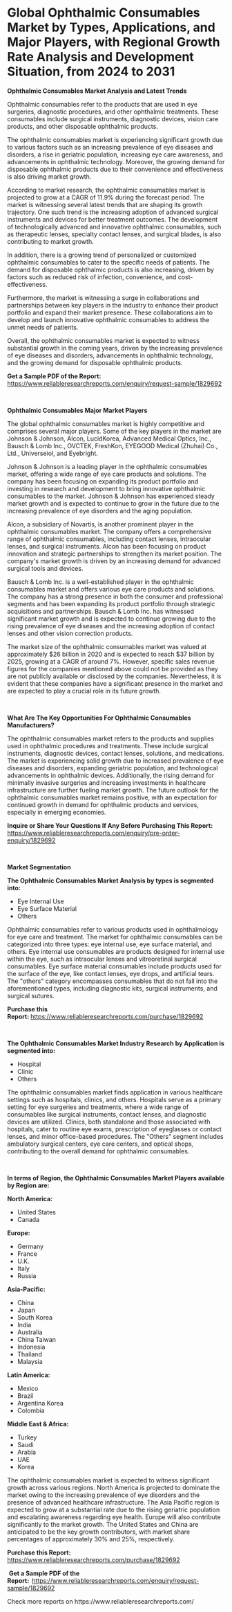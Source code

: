 <p><h1>Global Ophthalmic Consumables Market by Types, Applications, and Major Players, with Regional Growth Rate Analysis and Development Situation, from 2024 to 2031</h1></p><p><strong>Ophthalmic Consumables Market Analysis and Latest Trends</strong></p>
<p><p>Ophthalmic consumables refer to the products that are used in eye surgeries, diagnostic procedures, and other ophthalmic treatments. These consumables include surgical instruments, diagnostic devices, vision care products, and other disposable ophthalmic products.</p><p>The ophthalmic consumables market is experiencing significant growth due to various factors such as an increasing prevalence of eye diseases and disorders, a rise in geriatric population, increasing eye care awareness, and advancements in ophthalmic technology. Moreover, the growing demand for disposable ophthalmic products due to their convenience and effectiveness is also driving market growth.</p><p>According to market research, the ophthalmic consumables market is projected to grow at a CAGR of 11.9% during the forecast period. The market is witnessing several latest trends that are shaping its growth trajectory. One such trend is the increasing adoption of advanced surgical instruments and devices for better treatment outcomes. The development of technologically advanced and innovative ophthalmic consumables, such as therapeutic lenses, specialty contact lenses, and surgical blades, is also contributing to market growth.</p><p>In addition, there is a growing trend of personalized or customized ophthalmic consumables to cater to the specific needs of patients. The demand for disposable ophthalmic products is also increasing, driven by factors such as reduced risk of infection, convenience, and cost-effectiveness.</p><p>Furthermore, the market is witnessing a surge in collaborations and partnerships between key players in the industry to enhance their product portfolio and expand their market presence. These collaborations aim to develop and launch innovative ophthalmic consumables to address the unmet needs of patients.</p><p>Overall, the ophthalmic consumables market is expected to witness substantial growth in the coming years, driven by the increasing prevalence of eye diseases and disorders, advancements in ophthalmic technology, and the growing demand for disposable ophthalmic products.</p></p>
<p><strong>Get a Sample PDF of the Report:&nbsp;</strong> <a href="https://www.reliableresearchreports.com/enquiry/request-sample/1829692">https://www.reliableresearchreports.com/enquiry/request-sample/1829692</a></p>
<p>&nbsp;</p>
<p><strong>Ophthalmic Consumables Major Market Players</strong></p>
<p><p>The global ophthalmic consumables market is highly competitive and comprises several major players. Some of the key players in the market are Johnson & Johnson, Alcon, LucidKorea, Advanced Medical Optics, Inc., Bausch & Lomb Inc., OVCTEK, FreshKon, EYEGOOD Medical (Zhuhai) Co., Ltd., Universeiol, and Eyebright.</p><p>Johnson & Johnson is a leading player in the ophthalmic consumables market, offering a wide range of eye care products and solutions. The company has been focusing on expanding its product portfolio and investing in research and development to bring innovative ophthalmic consumables to the market. Johnson & Johnson has experienced steady market growth and is expected to continue to grow in the future due to the increasing prevalence of eye disorders and the aging population.</p><p>Alcon, a subsidiary of Novartis, is another prominent player in the ophthalmic consumables market. The company offers a comprehensive range of ophthalmic consumables, including contact lenses, intraocular lenses, and surgical instruments. Alcon has been focusing on product innovation and strategic partnerships to strengthen its market position. The company's market growth is driven by an increasing demand for advanced surgical tools and devices.</p><p>Bausch & Lomb Inc. is a well-established player in the ophthalmic consumables market and offers various eye care products and solutions. The company has a strong presence in both the consumer and professional segments and has been expanding its product portfolio through strategic acquisitions and partnerships. Bausch & Lomb Inc. has witnessed significant market growth and is expected to continue growing due to the rising prevalence of eye diseases and the increasing adoption of contact lenses and other vision correction products.</p><p>The market size of the ophthalmic consumables market was valued at approximately $26 billion in 2020 and is expected to reach $37 billion by 2025, growing at a CAGR of around 7%. However, specific sales revenue figures for the companies mentioned above could not be provided as they are not publicly available or disclosed by the companies. Nevertheless, it is evident that these companies have a significant presence in the market and are expected to play a crucial role in its future growth.</p></p>
<p>&nbsp;</p>
<p><strong>What Are The Key Opportunities For Ophthalmic Consumables Manufacturers?</strong></p>
<p><p>The ophthalmic consumables market refers to the products and supplies used in ophthalmic procedures and treatments. These include surgical instruments, diagnostic devices, contact lenses, solutions, and medications. The market is experiencing solid growth due to increased prevalence of eye diseases and disorders, expanding geriatric population, and technological advancements in ophthalmic devices. Additionally, the rising demand for minimally invasive surgeries and increasing investments in healthcare infrastructure are further fueling market growth. The future outlook for the ophthalmic consumables market remains positive, with an expectation for continued growth in demand for ophthalmic products and services, especially in emerging economies.</p></p>
<p><strong>Inquire or Share Your Questions If Any Before Purchasing This Report:</strong> <a href="https://www.reliableresearchreports.com/enquiry/pre-order-enquiry/1829692">https://www.reliableresearchreports.com/enquiry/pre-order-enquiry/1829692</a></p>
<p>&nbsp;</p>
<p><strong>Market Segmentation</strong></p>
<p><strong>The Ophthalmic Consumables Market Analysis by types is segmented into:</strong></p>
<p><ul><li>Eye Internal Use</li><li>Eye Surface Material</li><li>Others</li></ul></p>
<p><p>Ophthalmic consumables refer to various products used in ophthalmology for eye care and treatment. The market for ophthalmic consumables can be categorized into three types: eye internal use, eye surface material, and others. Eye internal use consumables are products designed for internal use within the eye, such as intraocular lenses and vitreoretinal surgical consumables. Eye surface material consumables include products used for the surface of the eye, like contact lenses, eye drops, and artificial tears. The "others" category encompasses consumables that do not fall into the aforementioned types, including diagnostic kits, surgical instruments, and surgical sutures.</p></p>
<p><strong>Purchase this Report:&nbsp;</strong><a href="https://www.reliableresearchreports.com/purchase/1829692">https://www.reliableresearchreports.com/purchase/1829692</a></p>
<p>&nbsp;</p>
<p><strong>The Ophthalmic Consumables Market Industry Research by Application is segmented into:</strong></p>
<p><ul><li>Hospital</li><li>Clinic</li><li>Others</li></ul></p>
<p><p>The ophthalmic consumables market finds application in various healthcare settings such as hospitals, clinics, and others. Hospitals serve as a primary setting for eye surgeries and treatments, where a wide range of consumables like surgical instruments, contact lenses, and diagnostic devices are utilized. Clinics, both standalone and those associated with hospitals, cater to routine eye exams, prescription of eyeglasses or contact lenses, and minor office-based procedures. The "Others" segment includes ambulatory surgical centers, eye care centers, and optical shops, contributing to the overall demand for ophthalmic consumables.</p></p>
<p>&nbsp;</p>
<p><strong>In terms of Region, the Ophthalmic Consumables Market Players available by Region are:</strong></p>
<p>
    <p> <strong> North America: </strong>
        <ul>
            <li>United States</li>
            <li>Canada</li>
        </ul>
        </p> 
    <p> <strong> Europe: </strong>
        <ul>
            <li>Germany</li>
            <li>France</li>
            <li>U.K.</li>
            <li>Italy</li>
            <li>Russia</li>
        </ul>
        </p> 
    <p> <strong> Asia-Pacific: </strong>
        <ul>
            <li>China</li>
            <li>Japan</li>
            <li>South Korea</li>
            <li>India</li>
            <li>Australia</li>
            <li>China Taiwan</li>
            <li>Indonesia</li>
            <li>Thailand</li>
            <li>Malaysia</li>
        </ul>
        </p> 
    <p> <strong> Latin America: </strong>
        <ul>
            <li>Mexico</li>
            <li>Brazil</li>
            <li>Argentina Korea</li>
            <li>Colombia</li>
        </ul>
        </p> 
    <p> <strong> Middle East & Africa: </strong>
        <ul>
            <li>Turkey</li>
            <li>Saudi</li>
            <li>Arabia</li>
            <li>UAE</li>
            <li>Korea</li>
        </ul>
    </p>
    </p>
<p><p>The ophthalmic consumables market is expected to witness significant growth across various regions. North America is projected to dominate the market owing to the increasing prevalence of eye disorders and the presence of advanced healthcare infrastructure. The Asia Pacific region is expected to grow at a substantial rate due to the rising geriatric population and escalating awareness regarding eye health. Europe will also contribute significantly to the market growth. The United States and China are anticipated to be the key growth contributors, with market share percentages of approximately 30% and 25%, respectively.</p></p>
<p><strong>Purchase this Report: </strong><a href="https://www.reliableresearchreports.com/purchase/1829692">https://www.reliableresearchreports.com/purchase/1829692</a></p>
<p>&nbsp;<strong>Get a Sample PDF of the Report:&nbsp;&nbsp;</strong><a href="https://www.reliableresearchreports.com/enquiry/request-sample/1829692">https://www.reliableresearchreports.com/enquiry/request-sample/1829692</a></p>
<p><strong></strong></p>
<p>Check more reports on https://www.reliableresearchreports.com/</p>